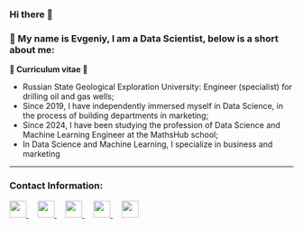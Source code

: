 ### Hi there 👋

### 🤝 My name is Evgeniy, I am a Data Scientist, below is a short about me:

**🚀 Curriculum vitae 🚀**
* Russian State Geological Exploration University: Engineer (specialist) for drilling oil and gas wells;
* Since 2019, I have independently immersed myself in Data Science, in the process of building departments in marketing;
* Since 2024, I have been studying the profession of Data Science and Machine Learning Engineer at the MathsHub school;
* In Data Science and Machine Learning, I specialize in business and marketing

<!-- 
**💡 Core competencies 💡** 
| Программирование | Базы данных | Аналитика данных | Прочие навыки |
|:-------------:|:-------------:|:-------------:|:-------------:|
| Python | Python | Python | Python |
| Python | Python | Python | Python | 
-->

---
### Contact Information:

<a href="https://sannikofficial.com">
  <img src="https://github.com/sannikofficial/General-information/blob/main/Sannikofficial_icon.png" width="30" height="30"/>
</a>
&nbsp; &nbsp

<a href="https://www.linkedin.com/in/sannikofficial">
  <img src="https://content.linkedin.com/content/dam/me/business/en-us/amp/brand-site/v2/bg/LI-Bug.svg.original.svg" width="30" height="30"/>
</a>
&nbsp; &nbsp

<a href="https://www.kaggle.com/sannikofficial">
  <img src="https://github.com/sannikofficial/General-information/blob/main/kaggle.png" width="30" height="30"/>
</a>
&nbsp; &nbsp

<a href="https://t.me/sannikofficial">
  <img src="https://github.com/sannikofficial/General-information/blob/main/telegram.png" width="30" height="30"/>
</a>
&nbsp; &nbsp

<a href="https://www.instagram.com/sannikofficial">
  <img src="https://github.com/sannikofficial/General-information/blob/main/instagram.png" width="30" height="30"/>
</a>



<!--
**sannikofficial/sannikofficial** is a ✨ _special_ ✨ repository because its `README.md` (this file) appears on your GitHub profile.

Here are some ideas to get you started:

- 🔭 I’m currently working on ...
- 🌱 I’m currently learning ...
- 👯 I’m looking to collaborate on ...
- 🤔 I’m looking for help with ...
- 💬 Ask me about ...
- 📫 How to reach me: ...
- 😄 Pronouns: ...
- ⚡ Fun fact: ...
-->

